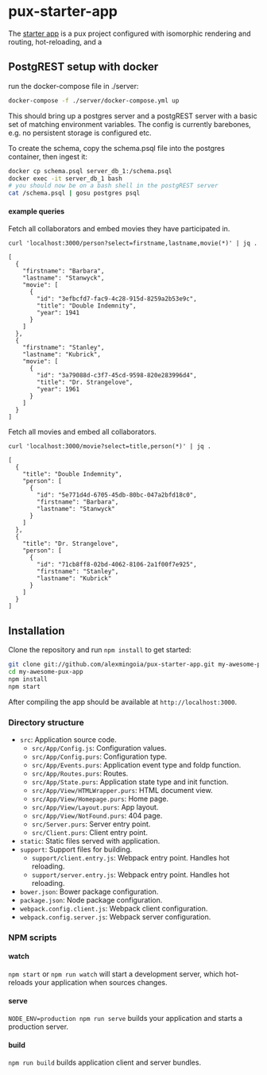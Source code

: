 # pux-starter-app

The [starter app](http://github.com/alexmingoia/pux-starter-app) is a pux
project configured with isomorphic rendering and routing, hot-reloading, and a


## PostgREST setup with docker

run the docker-compose file in ./server:

```bash
docker-compose -f ./server/docker-compose.yml up
```

This should bring up a postgres server and a postgREST server with a basic set of matching environment variables. The config is currently barebones, e.g. no persistent storage is configured etc.

To create the schema, copy the schema.psql file into the postgres container, then ingest it:

```bash
docker cp schema.psql server_db_1:/schema.psql
docker exec -it server_db_1 bash
# you should now be on a bash shell in the postgREST server
cat /schema.psql | gosu postgres psql
```

#### example queries

Fetch all collaborators and embed movies they have participated in.

```
curl 'localhost:3000/person?select=firstname,lastname,movie(*)' | jq .
```

```
[
  {
    "firstname": "Barbara",
    "lastname": "Stanwyck",
    "movie": [
      {
        "id": "3efbcfd7-fac9-4c28-915d-8259a2b53e9c",
        "title": "Double Indemnity",
        "year": 1941
      }
    ]
  },
  {
    "firstname": "Stanley",
    "lastname": "Kubrick",
    "movie": [
      {
        "id": "3a79088d-c3f7-45cd-9598-820e283996d4",
        "title": "Dr. Strangelove",
        "year": 1961
      }
    ]
  }
]
```

Fetch all movies and embed all collaborators.

```
curl 'localhost:3000/movie?select=title,person(*)' | jq .
```

```
[
  {
    "title": "Double Indemnity",
    "person": [
      {
        "id": "5e771d4d-6705-45db-80bc-047a2bfd18c0",
        "firstname": "Barbara",
        "lastname": "Stanwyck"
      }
    ]
  },
  {
    "title": "Dr. Strangelove",
    "person": [
      {
        "id": "71cb8ff8-02bd-4062-8106-2a1f00f7e925",
        "firstname": "Stanley",
        "lastname": "Kubrick"
      }
    ]
  }
]
```

## Installation

Clone the repository and run `npm install` to get started:

```sh
git clone git://github.com/alexmingoia/pux-starter-app.git my-awesome-pux-app
cd my-awesome-pux-app
npm install
npm start
```

After compiling the app should be available at `http://localhost:3000`.

### Directory structure

- `src`: Application source code.
  - `src/App/Config.js`: Configuration values.
  - `src/App/Config.purs`: Configuration type.
  - `src/App/Events.purs`: Application event type and foldp function.
  - `src/App/Routes.purs`: Routes.
  - `src/App/State.purs`: Application state type and init function.
  - `src/App/View/HTMLWrapper.purs`: HTML document view.
  - `src/App/View/Homepage.purs`: Home page.
  - `src/App/View/Layout.purs`: App layout.
  - `src/App/View/NotFound.purs`: 404 page.
  - `src/Server.purs`: Server entry point.
  - `src/Client.purs`: Client entry point.
- `static`: Static files served with application.
- `support`: Support files for building.
  - `support/client.entry.js`: Webpack entry point. Handles hot reloading.
  - `support/server.entry.js`: Webpack entry point. Handles hot reloading.
- `bower.json`: Bower package configuration.
- `package.json`: Node package configuration.
- `webpack.config.client.js`: Webpack client configuration.
- `webpack.config.server.js`: Webpack server configuration.

### NPM scripts

#### watch

`npm start` or `npm run watch` will start a development server, which
hot-reloads your application when sources changes.

#### serve

`NODE_ENV=production npm run serve` builds your application and starts a
production server.

#### build

`npm run build` builds application client and server bundles.
